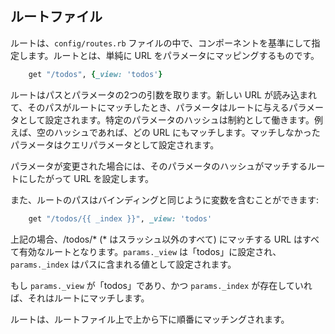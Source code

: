 ## ルートファイル

ルートは、```config/routes.rb``` ファイルの中で、コンポーネントを基準にして指定します。ルートとは、単純に URL をパラメータにマッピングするものです。

```ruby
    get "/todos", {_view: 'todos'}
```

ルートはパスとパラメータの2つの引数を取ります。新しい URL が読み込まれて、そのパスがルートにマッチしたとき、パラメータはルートに与えるパラメータとして設定されます。特定のパラメータのハッシュは制約として働きます。例えば、空のハッシュであれば、どの URL にもマッチします。マッチしなかったパラメータはクエリパラメータとして設定されます。

パラメータが変更された場合には、そのパラメータのハッシュがマッチするルートにしたがって URL を設定します。

また、ルートのパスはバインディングと同じように変数を含むことができます:

```ruby
    get "/todos/{{ _index }}", _view: 'todos'
```

上記の場合、/todos/* (* はスラッシュ以外のすべて) にマッチする URL はすべて有効なルートとなります。```params._view``` は「todos」に設定され、```params._index``` はパスに含まれる値として設定されます。

もし ```params._view``` が「todos」であり、かつ ```params._index``` が存在していれば、それはルートにマッチします。

ルートは、ルートファイル上で上から下に順番にマッチングされます。

